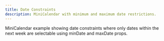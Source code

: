 ```yaml
---
title: Date Constraints
description: MiniCalendar with minimum and maximum date restrictions.
---
```


MiniCalendar example showing date constraints where only dates within the next week are selectable using minDate and maxDate props.